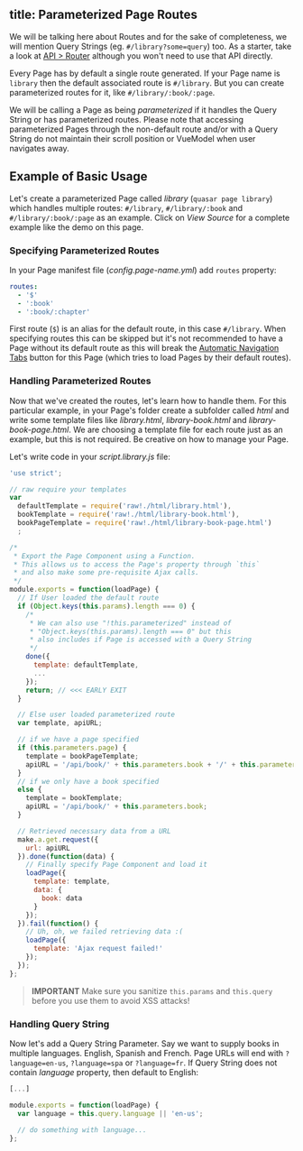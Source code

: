 title: Parameterized Page Routes
---
We will be talking here about Routes and for the sake of completeness, we will mention Query Strings (eg. `#/library?some=query`) too. As a starter, take a look at [API &gt; Router](/api/js-router.html) although you won't need to use that API directly.

Every Page has by default a single route generated. If your Page name is `library` then the default associated route is `#/library`. But you can create parameterized routes for it, like `#/library/:book/:page`.

We will be calling a Page as being *parameterized* if it handles the Query String or has parameterized routes. Please note that accessing parameterized Pages through the non-default route and/or with a Query String do not maintain their scroll position or VueModel when user navigates away.

<input type="hidden" data-fullpage-demo="library">

## Example of Basic Usage

Let's create a parameterized Page called *library* (`quasar page library`) which handles multiple routes: `#/library`, `#/library/:book` and `#/library/:book/:page` as an example. Click on *View Source* for a complete example like the demo on this page.

### Specifying Parameterized Routes
In your Page manifest file (*config.page-name.yml*) add `routes` property:

``` yml
routes:
  - '$'
  - ':book'
  - ':book/:chapter'
```

First route (`$`) is an alias for the default route, in this case `#/library`. When specifying routes this can be skipped but it's not recommended to have a Page without its default route as this will break the [Automatic Navigation Tabs](/components/layout-automatic-navigation-tabs.html) button for this Page (which tries to load Pages by their default routes).

### Handling Parameterized Routes
Now that we've created the routes, let's learn how to handle them. For this particular example, in your Page's folder create a subfolder called *html* and write some template files like *library.html*, *library-book.html* and *library-book-page.html*. We are choosing a template file for each route just as an example, but this is not required. Be creative on how to manage your Page.

Let's write code in your *script.library.js* file:
``` js
'use strict';

// raw require your templates
var
  defaultTemplate = require('raw!./html/library.html'),
  bookTemplate = require('raw!./html/library-book.html'),
  bookPageTemplate = require('raw!./html/library-book-page.html')
  ;

/*
 * Export the Page Component using a Function.
 * This allows us to access the Page's property through `this`
 * and also make some pre-requisite Ajax calls.
 */
module.exports = function(loadPage) {
  // If User loaded the default route
  if (Object.keys(this.params).length === 0) {
    /*
     * We can also use "!this.parameterized" instead of
     * "Object.keys(this.params).length === 0" but this
     * also includes if Page is accessed with a Query String
     */
    done({
      template: defaultTemplate,
      ...
    });
    return; // <<< EARLY EXIT
  }

  // Else user loaded parameterized route
  var template, apiURL;

  // if we have a page specified
  if (this.parameters.page) {
    template = bookPageTemplate;
    apiURL = '/api/book/' + this.parameters.book + '/' + this.parameters.page;
  }
  // if we only have a book specified
  else {
    template = bookTemplate;
    apiURL = '/api/book/' + this.parameters.book;
  }

  // Retrieved necessary data from a URL
  make.a.get.request({
    url: apiURL
  }).done(function(data) {
    // Finally specify Page Component and load it
    loadPage({
      template: template,
      data: {
        book: data
      }
    });
  }).fail(function() {
    // Uh, oh, we failed retrieving data :(
    loadPage({
      template: 'Ajax request failed!'
    });
  });
};
```

> **IMPORTANT**
> Make sure you sanitize `this.params` and `this.query` before you use them to avoid XSS attacks!

### Handling Query String
Now let's add a Query String Parameter. Say we want to supply books in multiple languages. English, Spanish and French.
Page URLs will end with `?language=en-us`, `?language=spa` or `?language=fr`. If Query String does not contain *language* property, then default to English:

``` js
[...]

module.exports = function(loadPage) {
  var language = this.query.language || 'en-us';

  // do something with language...
};
```
